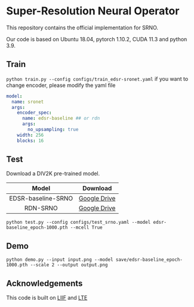 # Super-Resolution Neural Operator

This repository contains the official implementation for SRNO.

Our code is based on Ubuntu 18.04, pytorch 1.10.2, CUDA 11.3 and python 3.9.

## Train
`python train.py --config configs/train_edsr-sronet.yaml`
if you want to change encoder, please modify the yaml file

```yaml
model:
  name: sronet
  args:
    encoder_spec:
      name: edsr-baseline ## or rdn
      args:
        no_upsampling: true
    width: 256
    blocks: 16
```

## Test
Download a DIV2K pre-trained model.

Model|Download
:-:|:-:
EDSR-baseline-SRNO|[Google Drive](https://drive.google.com/file/d/10eoYPpmR1mXgmWU9eptvfgYEpQehhhIz/view?usp=sharing)
RDN-SRNO|[Google Drive](https://drive.google.com/file/d/12RL7b5ZAz7iKdyuAD7Wfy15ntZNno4RP/view?usp=sharing)

`python test.py --config configs/test_srno.yaml --model edsr-baseline_epoch-1000.pth --mcell True`

## Demo
`python demo.py --input input.png --model save/edsr-baseline_epoch-1000.pth --scale 2 --output output.png`

## Acknowledgements
This code is built on [LIIF](https://github.com/yinboc/liif) and [LTE](https://github.com/jaewon-lee-b/lte)
